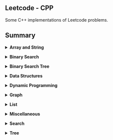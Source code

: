 ## Leetcode - CPP
Some C++ implementations of Leetcode problems.

## Summary

<b><details><summary>Array and String</summary></b>

* [54. Spiral Matrix](https://leetcode.com/problems/spiral-matrix/)
    * [Solution](ArrayAndString/54/solution.cpp)
* [66. Plus One](https://leetcode.com/problems/plus-one/)
    * [Solution](ArrayAndString/66/solution.cpp)
* [498. Diagonal Traverse](https://leetcode.com/problems/diagonal-traverse/)
    * [Solution](ArrayAndString/498/solution.cpp)
* [678. Valid Parenthesis String](https://leetcode.com/problems/valid-parenthesis-string/)
    * [Solution1: Enumeration, Time Limit Exceeded](ArrayAndString/678/solution.cpp)
    * [Solution2: Hard to Come up with this idea](ArrayAndString/678/solution2.cpp)
* [724. Find Pivot Index](https://leetcode.com/problems/find-pivot-index/)
    * [Solution](ArrayAndString/724/solution.cpp)
* [747. Largest Number At Least Twice of Others](https://leetcode.com/problems/largest-number-at-least-twice-of-others/)
    * [Solution](ArrayAndString/747/solution.cpp)
</details>

<b><details><summary>Binary Search</summary></b>

* [33. Search in Rotated Sorted Array](https://leetcode.com/problems/search-in-rotated-sorted-array/)
    * [Solution: Binary Search](BinarySearch/33/solution.cpp)
</details>

<b><details><summary>Binary Search Tree</summary></b>

* [98. Validate Binary Search Tree](https://leetcode.com/problems/find-mode-in-binary-search-tree/)
    * [Solution1: In-order, recursive](BST/98/solution1.cpp)
    * [Solution2: In-order, recursive, min, max](BST/98/solution2.cpp)
* [99. Recover Binary Search Tree]()
* [108. Convert Sorted Array to Binary Search Tree](https://leetcode.com/problems/recover-binary-search-tree/)
    * [Solution1: In-order, extra array](BST/99/solution.cpp)
    * [Solution2: In-order, recursive](BST/99/solution.cpp)
    * [Solution3: In-order, Morris Traversal]()
* [230. Kth Smallest Element in a BST](https://leetcode.com/problems/kth-smallest-element-in-a-bst/)
    * [Solution: In-order, recursive](BST/230/solution.cpp)
* [450. Delete Node in a BST](https://leetcode.com/problems/delete-node-in-a-bst/submissions/)
    * [Solution: Recursive, Find Substitution](BST/450/solution.cpp)
    * [Solution2: Iterative, Find Substitution](BST/450/solution2.cpp)
* [501. Find Mode in Binary Search Tree](https://leetcode.com/problems/find-mode-in-binary-search-tree/)
    * [Solution: In-order, recursive](BST/501/solution.cpp)
* [530. Minimum Absolute Difference in BST](https://leetcode.com/problems/minimum-absolute-difference-in-bst/)
    * [Solution: In-order, recursive](BST/530/solution.cpp)
* [700. Search in a Binary Search Tree](https://leetcode.com/problems/search-in-a-binary-search-tree/)
    * [Solution: recursive](BST/700/solution.cpp)
* [701. Insert into a Binary Search Tree](https://leetcode.com/problems/insert-into-a-binary-search-tree/)
    * [Solution: recursive](BST/701/solution.cpp)
* [1008. Construct Binary Search Tree from Preorder Traversal](https://leetcode.com/problems/construct-binary-search-tree-from-preorder-traversal/)
    * [Solution: insert one by one](BST/1008/solution.cpp)
</details>

<b><details><summary>Data Structures</summary></b>

* [146. LRU Cache](https://leetcode.com/problems/lru-cache/)
    * [Solution: ](DataStructures/146/solution.cpp)
</details>

<b><details><summary>Dynamic Programming</summary></b>

* [64. Minimum Path Sum](https://leetcode.com/problems/minimum-path-sum/)
    * [Solution1: Failed, TLE, Search](DynamicProgramming/64/solution.cpp)
    * [Solution2: DP, 2D Space](DynamicProgramming/64/solution2.cpp)
    * [Solution3: DP, 1D Space](DynamicProgramming/64/solution3.cpp)
</details>

<b><details><summary>Graph</summary></b>

* [399. Evaluate Division](https://leetcode.com/problems/evaluate-division/)
    * [Solution: Graph, DFS](Graph/399/solution.cpp)
    * [Solution: Tree, Union-Find](Graph/399/solution2.cpp)
</details>

<b><details><summary>List</summary></b>

* [2. Add Two Numbers](https://leetcode.com/problems/add-two-numbers/)
    * [Solution](List/2/solution.cpp)
* [23. Merge k Sorted Lists](https://leetcode.com/problems/merge-k-sorted-lists/)
    * [Solution: Priority Queue](List/23/solution.cpp)
* [24. Swap Nodes in Pairs](https://leetcode.com/problems/swap-nodes-in-pairs/)
    * [Solution](List/24/solution.cpp)
* [141. Linked List Cycle](https://leetcode.com/problems/linked-list-cycle/)
    * [Solution](List/141/solution.cpp)
    * [141. Linked List Cycle II](https://leetcode.com/problems/linked-list-cycle-ii/)
    * [Solution](List/142/solution.cpp)
* [160. Intersection of Two Linked Lists](https://leetcode.com/problems/intersection-of-two-linked-lists/)
    * [Solution](List/160/solution.cpp)
* [206. Reverse Linked List](https://leetcode.com/problems/reverse-linked-list/)
    * [Solution](List/206/solution.cpp)
* [445. Add Two Numbers II](https://leetcode.com/problems/add-two-numbers-ii/submissions/)
    * [Solution: Reverse, Add](List/445/solution.cpp)
</details>

<b><details><summary>Miscellaneous</summary></b>

* [55. Jump Game](https://leetcode.com/problems/jump-game/)
    * [Solution: Greedy Algorithm](Miscellaneous/55/solution.cpp)
* [118. Pascal's Triangle](https://leetcode.com/problems/pascals-triangle/)
    * [Solution: 2D array](Miscellaneous/118/solution.cpp)
* [201. Bitwise AND of Numbers Range](https://leetcode.com/problems/bitwise-and-of-numbers-range/)
    * [Solution: Find Maximum Prefix](Miscellaneous/201/solution.cpp)
* [238. Product of Array Except Self](https://leetcode.com/problems/product-of-array-except-self/)
    * [Solution1: Time: O(n), Space: O(n)](Miscellaneous/238/solution.cpp)
    * [Solution2: Time: O(n), Space: O(1)](Miscellaneous/238/solution2.cpp)
* [268. Missing Number](https://leetcode.com/problems/missing-number/)
    * [Solution: Sum and Subtract](Miscellaneous/268/solution.cpp)
* [560. Subarray Sum Equals K](https://leetcode.com/problems/subarray-sum-equals-k/)
    * [Solution: Time: O(n^2), Space: O(n)](Miscellaneous/560/solution.cpp)
    * [Solution: Time: O(n), Space: O(n), HashMap](Miscellaneous/560/solution2.cpp)
* [1046. Last Stone Weight](https://leetcode.com/problems/last-stone-weight/)
    * [Solution: Heap](Miscellaneous/1046/solution.cpp)
* [Perform String Shifts](https://leetcode.com/explore/challenge/card/30-day-leetcoding-challenge/529/week-2/3299/)
    * [Solution: Others](Miscellaneous/Perform_String_Shifts/solution.cpp)
</details>

<b><details><summary>Search</summary></b>

* [200. Number of Islands](https://leetcode.com/problems/number-of-islands/)
    * [Solution: DFS](Search/200/solution.cpp)
    * [Solution: BFS](Search/200/solution2.cpp)
</details>

<b><details><summary>Tree</summary></b>

* [116. Populating Next Right Pointers in Each Node](https://leetcode.com/problems/populating-next-right-pointers-in-each-node/)
    * [Solution: Level-order](Tree/116/solution.cpp)
* [117. Populating Next Right Pointers in Each Node II](https://leetcode.com/problems/populating-next-right-pointers-in-each-node-ii/)
    * [Solution: Level-order](Tree/117/solution.cpp)
* [543. Diameter of Binary Tree](https://leetcode.com/problems/diameter-of-binary-tree/)
    * [Solution: In-order, recursive](Tree/543/solution.cpp)
</details>
